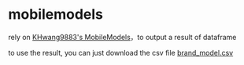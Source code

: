 # mobilemodels
rely on [KHwang9883's MobileModels](https://github.com/KHwang9883/MobileModels)，to output a result of dataframe

to use the result, you can just download the csv file [brand_model.csv](https://github.com/jantacy/mobilemodels/blob/main/brand_model.csv)
